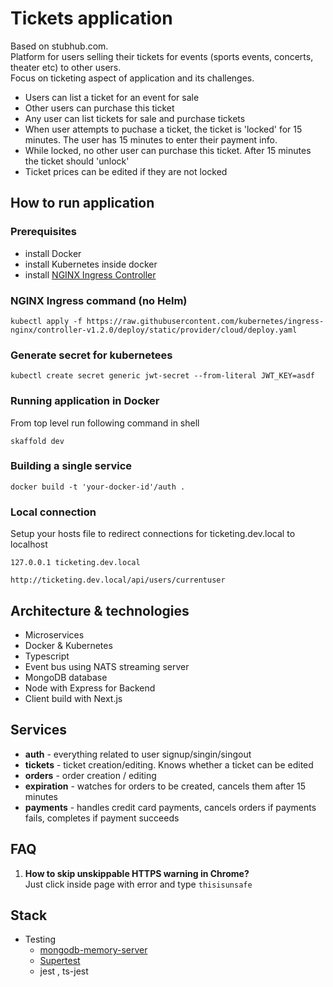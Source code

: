 # Tickets application

Based on stubhub.com. \
Platform for users selling their tickets for events (sports events, concerts, theater etc) to other users.\
Focus on ticketing aspect of application and its challenges.

- Users can list a ticket for an event for sale
- Other users can purchase this ticket
- Any user can list tickets for sale and purchase tickets
- When user attempts to puchase a ticket, the ticket is 'locked' for 15 minutes. The user has 15 minutes to enter their payment info.
- While locked, no other user can purchase this ticket. After 15 minutes the ticket should 'unlock'
- Ticket prices can be edited if they are not locked

## How to run application

### Prerequisites

- install Docker
- install Kubernetes inside docker
- install [NGINX Ingress Controller](hhttps://kubernetes.github.io/ingress-nginx/deploy/#quick-start)

### NGINX Ingress command (no Helm)

```console
kubectl apply -f https://raw.githubusercontent.com/kubernetes/ingress-nginx/controller-v1.2.0/deploy/static/provider/cloud/deploy.yaml

```

### Generate secret for kubernetees

```console
kubectl create secret generic jwt-secret --from-literal JWT_KEY=asdf
```

### Running application in Docker

From top level run following command in shell

```console
skaffold dev
```

### Building a single service

```console
docker build -t 'your-docker-id'/auth .
```

### Local connection

Setup your hosts file to redirect connections for ticketing.dev.local to localhost

```config
127.0.0.1 ticketing.dev.local
```

```console
http://ticketing.dev.local/api/users/currentuser
```

## Architecture & technologies

- Microservices
- Docker & Kubernetes
- Typescript
- Event bus using NATS streaming server
- MongoDB database
- Node with Express for Backend
- Client build with Next.js

## Services

- **auth** - everything related to user signup/singin/singout
- **tickets** - ticket creation/editing. Knows whether a ticket can be edited
- **orders** - order creation / editing
- **expiration** - watches for orders to be created, cancels them after 15 minutes
- **payments** - handles credit card payments, cancels orders if payments fails, completes if payment succeeds

## FAQ

1. **How to skip unskippable HTTPS warning in Chrome?**  
   Just click inside page with error and type `thisisunsafe`

## Stack

- Testing
  - [mongodb-memory-server](https://nodkz.github.io/mongodb-memory-server/)
  - [Supertest](https://github.com/visionmedia/supertest)
  - jest , ts-jest

